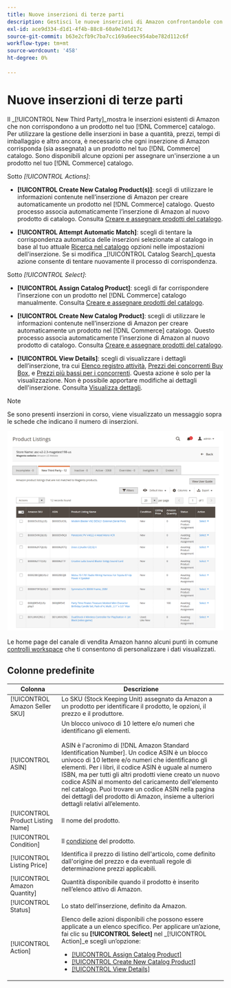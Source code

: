 ```yaml
---
title: Nuove inserzioni di terze parti
description: Gestisci le nuove inserzioni di Amazon confrontandole con un prodotto nel tuo catalogo Commerce.
exl-id: ace9d334-d1d1-4f4b-88c8-60a9e7d1d17c
source-git-commit: b63e2cfb9c7ba7cc169a6eec954abe782d112c6f
workflow-type: tm+mt
source-wordcount: '458'
ht-degree: 0%

---
```


# Nuove inserzioni di terze parti

Il _[!UICONTROL New Third Party]_mostra le inserzioni esistenti di Amazon che non corrispondono a un prodotto nel tuo [!DNL Commerce] catalogo. Per utilizzare la gestione delle inserzioni in base a quantità, prezzi, tempi di imballaggio e altro ancora, è necessario che ogni inserzione di Amazon corrisponda (sia assegnata) a un prodotto nel tuo [!DNL Commerce] catalogo. Sono disponibili alcune opzioni per assegnare un&#39;inserzione a un prodotto nel tuo [!DNL Commerce] catalogo.

Sotto _[!UICONTROL Actions]_:

- **[!UICONTROL Create New Catalog Product(s)]**: scegli di utilizzare le informazioni contenute nell’inserzione di Amazon per creare automaticamente un prodotto nel [!DNL Commerce] catalogo. Questo processo associa automaticamente l’inserzione di Amazon al nuovo prodotto di catalogo. Consulta [Creare e assegnare prodotti del catalogo](./creating-assigning-catalog-products.md).

- **[!UICONTROL Attempt Automatic Match]**: scegli di tentare la corrispondenza automatica delle inserzioni selezionate al catalogo in base al tuo attuale [Ricerca nel catalogo](./catalog-search.md) opzioni nelle impostazioni dell&#39;inserzione. Se si modifica _[!UICONTROL Catalog Search]_questa azione consente di tentare nuovamente il processo di corrispondenza.

Sotto _[!UICONTROL Select]_:

- **[!UICONTROL Assign Catalog Product]**: scegli di far corrispondere l’inserzione con un prodotto nel [!DNL Commerce] catalogo manualmente. Consulta [Creare e assegnare prodotti del catalogo](./creating-assigning-catalog-products.md).

- **[!UICONTROL Create New Catalog Product]**: scegli di utilizzare le informazioni contenute nell’inserzione di Amazon per creare automaticamente un prodotto nel [!DNL Commerce] catalogo. Questo processo associa automaticamente l’inserzione di Amazon al nuovo prodotto di catalogo. Consulta [Creare e assegnare prodotti del catalogo](./creating-assigning-catalog-products.md).

- **[!UICONTROL View Details]**: scegli di visualizzare i dettagli dell’inserzione, tra cui [Elenco registro attività](./product-listing-details.md#listing-activity-log), [Prezzi dei concorrenti Buy Box](./product-listing-details.md#buy-box-competitor-pricing), e [Prezzi più bassi per i concorrenti](./product-listing-details.md#lowest-competitor-pricing). Questa azione è solo per la visualizzazione. Non è possibile apportare modifiche ai dettagli dell&#39;inserzione. Consulta [Visualizza dettagli](./product-listing-details.md).

>[!NOTE]
>
>Se sono presenti inserzioni in corso, viene visualizzato un messaggio sopra le schede che indicano il numero di inserzioni.

![Nuove inserzioni di terze parti](assets/amazon-listings-new-third-party.png)

Le home page del canale di vendita Amazon hanno alcuni punti in comune [controlli workspace](./workspace-controls.md) che ti consentono di personalizzare i dati visualizzati.

## Colonne predefinite

| Colonna | Descrizione |
|---|---|
| [!UICONTROL Amazon Seller SKU] | Lo SKU (Stock Keeping Unit) assegnato da Amazon a un prodotto per identificare il prodotto, le opzioni, il prezzo e il produttore. |
| [!UICONTROL ASIN] | Un blocco univoco di 10 lettere e/o numeri che identificano gli elementi.<br><br>ASIN è l&#39;acronimo di [!DNL Amazon Standard Identification Number]. Un codice ASIN è un blocco univoco di 10 lettere e/o numeri che identificano gli elementi. Per i libri, il codice ASIN è uguale al numero ISBN, ma per tutti gli altri prodotti viene creato un nuovo codice ASIN al momento del caricamento dell&#39;elemento nel catalogo. Puoi trovare un codice ASIN nella pagina dei dettagli del prodotto di Amazon, insieme a ulteriori dettagli relativi all’elemento. |
| [!UICONTROL Product Listing Name] | Il nome del prodotto. |
| [!UICONTROL Condition] | Il [condizione](./product-listing-condition.md) del prodotto. |
| [!UICONTROL Listing Price] | Identifica il prezzo di listino dell&#39;articolo, come definito dall&#39;origine del prezzo e da eventuali regole di determinazione prezzi applicabili. |
| [!UICONTROL Amazon Quantity] | Quantità disponibile quando il prodotto è inserito nell’elenco attivo di Amazon. |
| [!UICONTROL Status] | Lo stato dell’inserzione, definito da Amazon. |
| [!UICONTROL Action] | Elenco delle azioni disponibili che possono essere applicate a un elenco specifico. Per applicare un’azione, fai clic su **[!UICONTROL Select]** nel _[!UICONTROL Action]_e scegli un’opzione:<ul><li>[[!UICONTROL Assign Catalog Product]](./creating-assigning-catalog-products.md)</li><li>[[!UICONTROL Create New Catalog Product]](./creating-assigning-catalog-products.md)</li><li>[[!UICONTROL View Details]](./product-listing-details.md)</li></ul> |
